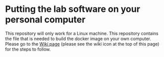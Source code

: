 # Putting the lab software on your personal computer

This repository will only work for a Linux machine. This repository contains the file that is needed to build the docker image on your own computer. Please go to the [Wiki page](https://github.com/ENRE467/Getting_Started.wiki.git) (please see the wiki icon at the top of this page) for the steps to follow.
